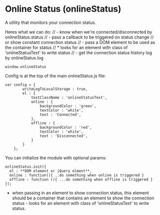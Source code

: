 # Online Status (onlineStatus)

A utility that monitors your connection status.

Heres what we can do:
// - know when we're connected/disconnected by onlineStatus.status
// - pass a callback to be triggered on status change
//    or show constant connection status
// - pass a DOM element to be used as the container for status
//		* looks for an element with class of 'onlineStatusText' to write status
// - get the connection status history log by onlineStatus.log

```
window.onlineStatus
```

Config is at the top of the main onlineStatus.js file:
```
var config = {
		writeLogToLocalStorage : true,
		el : {
			textClassName : 'onlineStatusText',
			online : {
				backgroundColor : 'green',
				textColor : 'white',
				text : 'Connected',
			},
			offline : {
				backgroundColor : 'red',
				textColor : 'white',
				text : 'Disconnected',
			}
		}
	};
```

You can initialize the module with optional params:
```
onlineStatus.init({
  el : **DOM element or jQuery elment**,
  online : function(){ ..do something when online is triggered }
  offline : function (){ ...do something when offline is triggered }
});
```
* when passing in an element to show connection status, this element should be a container that contains an element to show the connection status - looks for an element with class of 'onlineStatusText' to write status.
